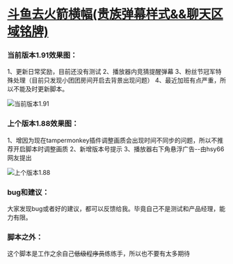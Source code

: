 # [斗鱼去火箭横幅(贵族弹幕样式&&聊天区域铭牌)](https://greasyfork.org/zh-CN/scripts/381934-%E6%96%97%E9%B1%BC%E5%8E%BB%E7%81%AB%E7%AE%AD%E6%A8%AA%E5%B9%85)

### 当前版本1.91效果图：

1、更新日常奖励，目前还没有测试
2、播放器内竞猜提醒弹幕
3、粉丝节冠军特殊处理（目前只发现小团团房间开启去背景出现问题）
4、最近加班有点严重，所以不能及时更新脚本。

![当前版本1.91](https://wah0713.github.io/myTampermonkey/image/douyu1.91.png)

### 上个版本1.88效果图：

1、增因为现在tampermonkey插件调整画质会出现时间不同步的问题，所以不推荐开启脚本时调整画质
2、新增版本号提示
3、播放器右下角悬浮广告--由hsy66网友提出

![上个版本1.88](https://wah0713.github.io/myTampermonkey/image/douyu1.88.png)

### bug和建议：

大家发现bug或者好的建议，都可以反馈给我。毕竟自己不是测试和产品经理，能力有限。

### 脚本之外：

这个脚本是工作之余自己<del>低级程序员</del>练练手，所以也不要有太多期待
